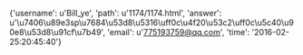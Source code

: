 {'username': u'Bill_ye', 'path': u'1174/1174.html', 'answer': u'\u7406\u89e3sp\u7684\u53d8\u5316\uff0c\u4f20\u53c2\uff0c\u5c40\u90e8\u53d8\u91cf\u7b49', 'email': u'775193759@qq.com', 'time': '2016-02-25:20:45:40'}